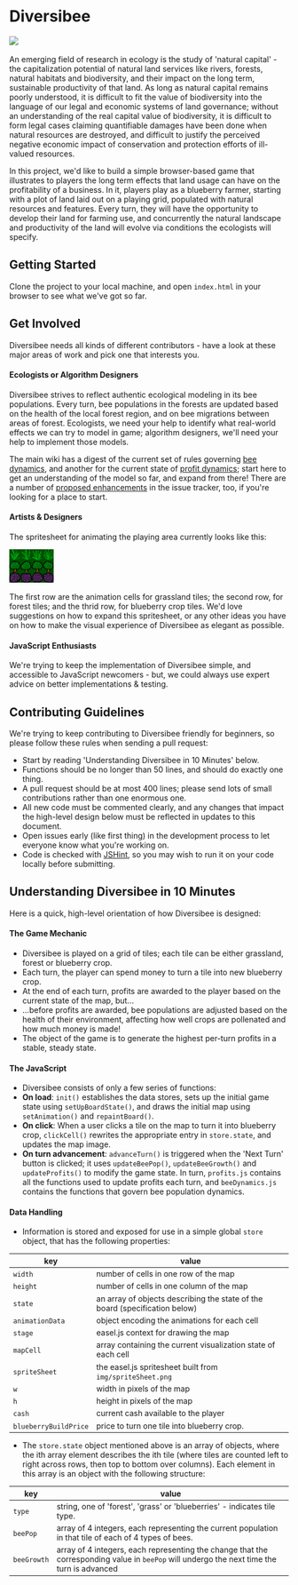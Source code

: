 Diversibee
========

![](https://travis-ci.org/jvamosi/Diversibee.svg?branch=master)

An emerging field of research in ecology is the study of 'natural capital' - the capitalization potential of natural land services like rivers, forests, natural habitats and biodiversity, and their impact on the long term, sustainable productivity of that land.  As long as natural capital remains poorly understood, it is difficult to fit the value of biodiversity into the language of our legal and economic systems of land governance; without an understanding of the real capital value of biodiversity, it is difficult to form legal cases claiming quantifiable damages have been done when natural resources are destroyed, and difficult to justify the perceived negative economic impact of conservation and protection efforts of ill-valued resources.

In this project, we'd like to build a simple browser-based game that illustrates to players the long term effects that land usage can have on the profitability of a business.  In it, players play as a blueberry farmer, starting with a plot of land laid out on a playing grid, populated with natural resources and features.  Every turn, they will have the opportunity to develop their land for farming use, and concurrently the natural landscape and productivity of the land will evolve via conditions the ecologists will specify.

## Getting Started

Clone the project to your local machine, and open `index.html` in your browser to see what we've got so far.

## Get Involved

Diversibee needs all kinds of different contributors - have a look at these major areas of work and pick one that interests you.

#### Ecologists or Algorithm Designers

Diversibee strives to reflect authentic ecological modeling in its bee populations. Every turn, bee populations in the forests are updated based on the health of the local forest region, and on bee migrations between areas of forest. Ecologists, we need your help to identify what real-world effects we can try to model in game; algorithm designers, we'll need your help to implement those models.

The main wiki has a digest of the current set of rules governing [bee dynamics](https://github.com/jvamosi/Diversibee/wiki/Bee-Dynamics), and another for the current state of [profit dynamics](https://github.com/jvamosi/Diversibee/wiki/Profit-Dynamics); start here to get an understanding of the model so far, and expand from there! There are a number of [proposed enhancements](https://github.com/jvamosi/Diversibee/labels/enhancement) in the issue tracker, too, if you're looking for a place to start.

#### Artists & Designers

The spritesheet for animating the playing area currently looks like this:

![stylesheet](https://raw.githubusercontent.com/BillMills/Diversibee/master/img/spriteSheet.png)

The first row are the animation cells for grassland tiles; the second row, for forest tiles; and the thrid row, for blueberry crop tiles. We'd love suggestions on how to expand this spritesheet, or any other ideas you have on how to make the visual experience of Diversibee as elegant as possible.

#### JavaScript Enthusiasts

We're trying to keep the implementation of Diversibee simple, and accessible to JavaScript newcomers - but, we could always use expert advice on better implementations & testing. 

## Contributing Guidelines

We're trying to keep contributing to Diversibee friendly for beginners, so please follow these rules when sending a pull request:

 - Start by reading 'Understanding Diversibee in 10 Minutes' below.
 - Functions should be no longer than 50 lines, and should do exactly one thing.
 - A pull request should be at most 400 lines; please send lots of small contributions rather than one enormous one.
 - All new code must be commented clearly, and any changes that impact the high-level design below must be reflected in updates to this document.
 - Open issues early (like first thing) in the development process to let everyone know what you're working on.
 - Code is checked with [JSHint](http://jshint.com/), so you may wish to run it on your code locally before submitting.

## Understanding Diversibee in 10 Minutes

Here is a quick, high-level orientation of how Diversibee is designed:

#### The Game Mechanic

 - Diversibee is played on a grid of tiles; each tile can be either grassland, forest or blueberry crop.
 - Each turn, the player can spend money to turn a tile into new blueberry crop.
 - At the end of each turn, profits are awarded to the player based on the current state of the map, but...
 - ...before profits are awarded, bee populations are adjusted based on the health of their environment, affecting how well crops are pollenated and how much money is made!
 - The object of the game is to generate the highest per-turn profits in a stable, steady state.

#### The JavaScript

 - Diversibee consists of only a few series of functions:
  - **On load**: `init()` establishes the data stores, sets up the initial game state using `setUpBoardState()`, and draws the initial map using `setAnimation()` and `repaintBoard()`.
  - **On click**: When a user clicks a tile on the map to turn it into blueberry crop, `clickCell()` rewrites the appropriate entry in `store.state`, and updates the map image.
  - **On turn advancement**: `advanceTurn()` is triggered when the 'Next Turn' button is clicked; it uses `updateBeePop()`, `updateBeeGrowth()` and `updateProfits()` to modify the game state. In turn, `profits.js` contains all the functions used to update profits each turn, and `beeDynamics.js` contains the functions that govern bee population dynamics.

#### Data Handling

 - Information is stored and exposed for use in a simple global `store` object, that has the following properties:

 key | value
 ----|------
 `width` | number of cells in one row of the map
 `height` | number of cells in one column of the map
 `state` | an array of objects describing the state of the board (specification below)
 `animationData` | object encoding the animations for each cell
 `stage` | easel.js context for drawing the map
 `mapCell` | array containing the current visualization state of each cell
 `spriteSheet` | the easel.js spritesheet built from `img/spriteSheet.png`
 `w` | width in pixels of the map
 `h` | height in pixels of the map
 `cash` | current cash available to the player
 `blueberryBuildPrice` | price to turn one tile into blueberry crop.

 - The `store.state` object mentioned above is an array of objects, where the ith array element describes the ith tile (where tiles are counted left to right across rows, then top to bottom over columns). Each element in this array is an object with the following structure:

 key | value
 ----|------
 `type` | string, one of 'forest', 'grass' or 'blueberries' - indicates tile type.
 `beePop` | array of 4 integers, each representing the current population in that tile of each of 4 types of bees.
 `beeGrowth` | array of 4 integers, each representing the change that the corresponding value in `beePop` will undergo the next time the turn is advanced
